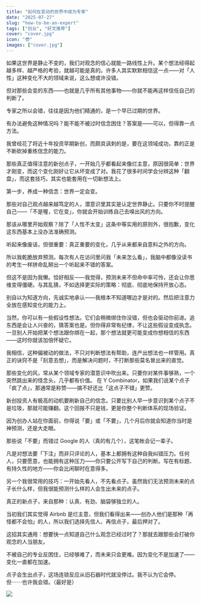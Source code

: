 ```yaml
---
title: "如何在变动的世界中成为专家"
date: "2025-07-27"
slug: "how-to-be-an-expert"
tags: ["创业", "好文推荐"]
cover: "cover.jpg"
icon: "😎"
images: ["cover.jpg"]
---
```

如果这世界是静止不变的，我们对观念的信心就能一路线性上升。某个想法经得起越多样、越严格的考验，就越可能是真的。许多人其实默默相信这一点——对「人性」这种变化不大的领域来说，这么想或许没错。



但对那些会变的东西——也就是几乎所有其他事物——你就不能再这样信任自己的判断了。



专家之所以会错，往往是因为他们精通的，是一个早已过期的世界。



有办法避免这种情况吗？能不能不被过时信念困住？答案是——可以，但得靠一点方法。



我曾经花了将近十年投资早期新创，而颇具讽刺的是，要在这领域成功，靠的正是不断砍掉重练信念的能力。



那些真正值得注意的新创点子，一开始几乎都看起来像烂主意，原因很简单：世界才刚变，而这个变化刚好让它从坏变成了对。我花了很多时间学会分辨这种「翻盘」，而这套技巧，其实也能套用在一切新想法上。



第一步，养成一种信念：世界一定会变。



那些对自己观点越来越笃定的人，潜意识里其实是认定世界静止。只要你不时提醒自己——「不是喔，它在变」，你就会开始训练自己去嗅出风的方向。



那该从哪里开始观察？除了「人性不太变」这条中等实用的原则外，很抱歉，变化这东西基本上没办法准确预测。



听起来像废话，但很重要：真正重要的变化，几乎从来都来自意料之外的方向。



所以我乾脆放弃预测。每次有人在访问里问我「未来怎么看」，我脑中都像没读书的考生一样拼命乱掰出一个听起来不错的答案。



但这不是因为我懒。恰好相反——我觉得，预测未来不但命中率可怜，还会让你思维变得僵硬。与其乱猜，不如选择更实际的策略：彻底、彻底地保持开放心态。



别自以为知道方向，先诚实地承认——我根本不知道哪边才是对的。然后把注意力全放在感知变化的能力上。



当然，你可以有一些假设性想法。它们会稍微绑住你没错，但也会驱动你前进。追东西是会让人兴奋的，猜答案也是。但你得非常有纪律，不让这些假设变成执念。
一旦别人开始把某个想法跟你绑在一起，那个想法就更可能变成你想相信的东西——这时你就该加倍怀疑它。



我相信，这种偏被动的做法，不只对判断想法有帮助，连产出想法也一样管用。真正的诀窍不是「刻意去想」，而是解决问题时，不打断那些莫名冒出来的直觉。



那些变化的风，常从某个领域专家的潜意识中吹出来。只要你对某件事够熟，一个突然跳出来的怪念头，几乎都有价值。
在 Y Combinator，如果我们说某个点子「疯了点」，那通常是称赞——搞不好还比「这点子不错」更赞。



新创投资人有极高的动机要刷新自己的信念。只要比别人早一步意识到某个点子不是垃圾，那就可能赚翻。这个回报不只是钱，更是你整个判断体系的现场验证。



因为创办人站在你面前，你得说「要」或「不要」，几个月后你就会知道你当时是神预测，还是大走眼。



那些说「不要」而错过 Google 的人（真的有几个），这笔帐会记一辈子。



凡是对想法要「下注」而非只评论的人，基本上都拥有这种自我纠错压力。任何人，只要愿意，也能拥有这种压力——你只要公开写下自己的判断。写在有标题、有持久性的地方——你会比闲聊时在意得多。



另一个我很常用的技巧：一开始先看人，不先看点子。虽然我们无法预测未来的点子长什么样，但我很能预测什么样的人会生出未来的点子。



真正的新点子，来自那种：认真、有劲、脑袋够独立的人。



当初我们其实觉得 Airbnb 是烂主意，但我们看得出来——创办人他们是那种「再怪都不会怕」的人，所以我们选择先信人、再信点子，最后押对了。



这招其实通用：想要快一点知道自己什么观念已经过时了？那就去跟那些会打破你观念的人当朋友。



不被自己的专业反困住，已经够难了，而未来只会更难。因为变化不是加速了——变化一直都在加速。



点子会生出点子，这场连锁反应从旧石器时代就没停过。我不认为它会停。
但⋯⋯也许我会错。（最好是）




![](https://prod-files-secure.s3.us-west-2.amazonaws.com/112d0858-5090-4d34-a606-b75eb8d65fd2/46476355-9cf3-4e99-9b7a-3531bc426380/1000202064.png?X-Amz-Algorithm=AWS4-HMAC-SHA256&X-Amz-Content-Sha256=UNSIGNED-PAYLOAD&X-Amz-Credential=ASIAZI2LB46663DOMMEW%2F20250920%2Fus-west-2%2Fs3%2Faws4_request&X-Amz-Date=20250920T152834Z&X-Amz-Expires=3600&X-Amz-Security-Token=IQoJb3JpZ2luX2VjEHUaCXVzLXdlc3QtMiJGMEQCIE%2FK%2FoiFYsxoj%2Fy8LoEOqfohCa7gUNEn5mgqdn4WUgP%2BAiASyus9QbCPGPFq8bLESw7jOlYKFJgSKX217aQALQS37yqIBAju%2F%2F%2F%2F%2F%2F%2F%2F%2F%2F8BEAAaDDYzNzQyMzE4MzgwNSIM2ai9N%2Bd3pALC43l7KtwDW4Y8eWAPviVBARWBl7GlnsQ%2F58DKcNax3agzB9BnR%2BktYNvFUla9ZFkeepQlUJJJVMxyhCg7IiGw02MH7EwQxsWWc2NFbM1sM1bF8Au7FN70XFcjLtYtvJPFoonhGqJikRLyr0UNXA3Rs72Z1veYrPE6k%2BeVGZahpST4v1W1Und7%2BJHb6wLEHYI2UgZWdvOK%2FCTtssNVAwllqLcTMfGGchJVrHOu30mK3uyg%2Bpy0ep9EcpGpjA2GaDk8UTtCq%2BmZmN9GOw1W8z2Uw9WNzbOy7wpPjXpEjlSRx3cBvrBeaorjokFzQAyzXcPowaOTJBWA%2FGkPZP4%2BLL%2B8bh8ATQXKZAGVXQLPQRvZ7NS%2FCzYGzVz1oa213ThADDkFy84z3tmgzieogrJtQOonFnJc3AC1Reze7k3ziYtsZGLf1p9xU2KD7oZ1D0jWGAj%2FimosHDjdmlSbL5POJs0Uzoyd1989sSqASMQLpH2avqX7fvzSeZGgxMfRdjm2BEUSRtYNLjBz9QesPn3S4qwYq5XdAxVVAzyAow1b8d%2Fe2pGK5KVn8okH4%2FrLVtzLszCvi68p3YZfX875PgNXThkDj4Vr6LXItqlgGu87k1cGatpe0j8INy4IrrmstsnG28vmVM8wzcu6xgY6pgFLLxpIsvbm%2B%2BiwL4mp%2F2FMZ1ZFsYeO1GV1mhQeIUgv%2F0sNU%2BU1THhkI9l1V0b4YeAvwHtHjRNKDPy5Gj45VfCLgHANgV%2Fgtx1HX6611xX942sk2HFNGhHV100Kr0CMYNo52uWmyXSTQEDcBrwb5QKyRHWPFUXI6LRtV4UzkzHZVt8cVNzfpnowDvNFqgkbmgRVcEqp6AeUYHdtaFUFFz2hFk8DS7y1&X-Amz-Signature=91cfffe456a7c5c62ffb78fdde0dfb632701452faa06a135647f87ee53fb3f98&X-Amz-SignedHeaders=host&x-amz-checksum-mode=ENABLED&x-id=GetObject)

